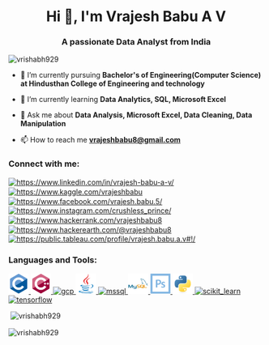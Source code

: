 <h1 align="center">Hi 👋, I'm Vrajesh Babu A V</h1>
<h3 align="center">A passionate Data Analyst from India</h3>

<p align="left"> <img src="https://komarev.com/ghpvc/?username=vrishabh929&label=Profile%20views&color=b70b4a&style=plastic" alt="vrishabh929" /> </p>

- 🔭 I’m currently pursuing **Bachelor's of Engineering(Computer Science) at Hindusthan College of Engineering and technology**

- 🌱 I’m currently learning **Data Analytics, SQL, Microsoft Excel**

- 💬 Ask me about **Data Analysis, Microsoft Excel, Data Cleaning, Data Manipulation**

- 📫 How to reach me **vrajeshbabu8@gmail.com**

<h3 align="left">Connect with me:</h3>
<p align="left">
<a href="https://linkedin.com/in/vrajesh-babu-a-v/" target="blank"><img align="center" src="https://raw.githubusercontent.com/rahuldkjain/github-profile-readme-generator/master/src/images/icons/Social/linked-in-alt.svg" alt="https://www.linkedin.com/in/vrajesh-babu-a-v/" height="30" width="40" /></a>
<a href="https://kaggle.com/vrajeshbabu" target="blank"><img align="center" src="https://raw.githubusercontent.com/rahuldkjain/github-profile-readme-generator/master/src/images/icons/Social/kaggle.svg" alt="https://www.kaggle.com/vrajeshbabu" height="30" width="40" /></a>
<a href="https://fb.com/vrajesh.babu.5/" target="blank"><img align="center" src="https://raw.githubusercontent.com/rahuldkjain/github-profile-readme-generator/master/src/images/icons/Social/facebook.svg" alt="https://www.facebook.com/vrajesh.babu.5/" height="30" width="40" /></a>
<a href="https://instagram.com/crushless_prince/" target="blank"><img align="center" src="https://raw.githubusercontent.com/rahuldkjain/github-profile-readme-generator/master/src/images/icons/Social/instagram.svg" alt="https://www.instagram.com/crushless_prince/" height="30" width="40" /></a>
<a href="https://www.hackerrank.com/vrajeshbabu8" target="blank"><img align="center" src="https://raw.githubusercontent.com/rahuldkjain/github-profile-readme-generator/master/src/images/icons/Social/hackerrank.svg" alt="https://www.hackerrank.com/vrajeshbabu8" height="30" width="40" /></a>
<a href="https://www.hackerearth.com/@vrajeshbabu8" target="blank"><img align="center" src="https://raw.githubusercontent.com/rahuldkjain/github-profile-readme-generator/master/src/images/icons/Social/hackerearth.svg" alt="https://www.hackerearth.com/@vrajeshbabu8" height="30" width="40" /></a>
 <a href="https://https://public.tableau.com/profile/vrajesh.babu.a.v#!/" target="blank"><img align="center" src="https://raw.githubusercontent.com/rahuldkjain/github-profile-readme-generator/master/src/images/icons/Social/hackerearth.svg" alt="https://public.tableau.com/profile/vrajesh.babu.a.v#!/" height="30" width="40" /></a>
</p>

<h3 align="left">Languages and Tools:</h3>
<p align="left"> <a href="https://www.cprogramming.com/" target="_blank"> <img src="https://raw.githubusercontent.com/devicons/devicon/master/icons/c/c-original.svg" alt="c" width="40" height="40"/> </a> <a href="https://www.w3schools.com/cpp/" target="_blank"> <img src="https://raw.githubusercontent.com/devicons/devicon/master/icons/cplusplus/cplusplus-original.svg" alt="cplusplus" width="40" height="40"/> </a> <a href="https://cloud.google.com" target="_blank"> <img src="https://www.vectorlogo.zone/logos/google_cloud/google_cloud-icon.svg" alt="gcp" width="40" height="40"/> </a> <a href="https://www.java.com" target="_blank"> <img src="https://raw.githubusercontent.com/devicons/devicon/master/icons/java/java-original.svg" alt="java" width="40" height="40"/> </a> <a href="https://www.microsoft.com/en-us/sql-server" target="_blank"> <img src="https://www.svgrepo.com/show/303229/microsoft-sql-server-logo.svg" alt="mssql" width="40" height="40"/> </a> <a href="https://www.mysql.com/" target="_blank"> <img src="https://raw.githubusercontent.com/devicons/devicon/master/icons/mysql/mysql-original-wordmark.svg" alt="mysql" width="40" height="40"/> </a> <a href="https://www.photoshop.com/en" target="_blank"> <img src="https://raw.githubusercontent.com/devicons/devicon/master/icons/photoshop/photoshop-line.svg" alt="photoshop" width="40" height="40"/> </a> <a href="https://www.python.org" target="_blank"> <img src="https://raw.githubusercontent.com/devicons/devicon/master/icons/python/python-original.svg" alt="python" width="40" height="40"/> </a> <a href="https://scikit-learn.org/" target="_blank"> <img src="https://upload.wikimedia.org/wikipedia/commons/0/05/Scikit_learn_logo_small.svg" alt="scikit_learn" width="40" height="40"/> </a> <a href="https://www.tensorflow.org" target="_blank"> <img src="https://www.vectorlogo.zone/logos/tensorflow/tensorflow-icon.svg" alt="tensorflow" width="40" height="40"/> </a> </p>

<p>&nbsp;<img align="center" src="https://github-readme-stats.vercel.app/api?username=vrishabh929&show_icons=true&theme=tokyonight&hide_border=true&locale=en" alt="vrishabh929" /></p>

<p><img align="center" src="https://github-readme-streak-stats.herokuapp.com/?user=vrishabh929&" alt="vrishabh929" /></p>
